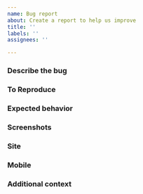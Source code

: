 ```yaml
---
name: Bug report
about: Create a report to help us improve
title: ''
labels: ''
assignees: ''

---
```


<!--
contact inside this marks are comments
please delete them when you create a bug report
-->

### Describe the bug
<!--
A clear and concise description of what the bug is.
-->

### To Reproduce
<!--
Steps to reproduce the behavior:
1. Go to '....'
2. Click on '....'
3. Scroll down to '....'
4. See error
-->

### Expected behavior
<!--
A clear and concise description of what you expected to happen.
-->

### Screenshots
<!--
If applicable, add screenshots to help explain your problem.
-->

<!-- if the problem is at site -->
### Site
<!--
 - Browser [e.g. chrome, firefox]
 - Page [e.g. /Accounts]
-->

<!-- if the problem is at mobile -->
### Mobile
<!--
 - Device: [e.g. iPhone6]
 - OS: [e.g. iOS8.1]
 - Browser [e.g. stock browser, safari]
 - Version [e.g. 22]
-->

### Additional context
<!--
Add any other context about the problem here.
-->
